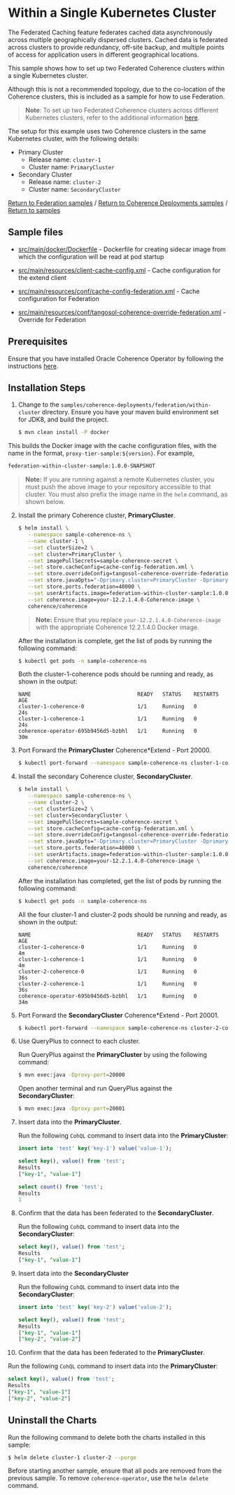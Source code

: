 # Within a Single Kubernetes Cluster

The Federated Caching feature federates cached data asynchronously across multiple geographically
dispersed clusters. Cached data is federated across clusters to provide redundancy,
off-site backup, and multiple points of access for application users in different
geographical locations.

This sample shows how to set up two Federated Coherence clusters within a single Kubernetes cluster.

Although this is not a recommended topology, due to the co-location of the Coherence clusters, this is
included as a sample for how to use Federation.

> **Note**: To set up two Federated Coherence clusters across different Kubernetes clusters, refer to the additional information [here](../across-clusters/README.md).

The setup for this example uses two Coherence clusters in the same Kubernetes cluster, with the following details:

* Primary Cluster
  * Release name: `cluster-1`
  * Cluster name: `PrimaryCluster`
* Secondary Cluster
  * Release name: `cluster-2`
  * Cluster name: `SecondaryCluster`

[Return to Federation samples](../) / [Return to Coherence Deployments samples](../..) / [Return to samples](../../../README.md#list-of-samples)

## Sample files

* [src/main/docker/Dockerfile](src/main/docker/Dockerfile) - Dockerfile for creating sidecar image from which the configuration will be read at pod startup

* [src/main/resources/client-cache-config.xml](src/main/resources/client-cache-config.xml) - Cache configuration for the extend client

* [src/main/resources/conf/cache-config-federation.xml](src/main/resources/conf/cache-config-federation.xml) - Cache configuration for Federation

* [src/main/resources/conf/tangosol-coherence-override-federation.xml](src/main/resources/conf/tangosol-coherence-override-federation.xml) - Override for Federation


## Prerequisites

Ensure that you have installed Oracle Coherence Operator by following the instructions [here](../../../README.md#install-the-coherence-operator).

## Installation Steps

1. Change to the `samples/coherence-deployments/federation/within-cluster` directory. Ensure you have your maven build environment set for JDK8, and build the project.

   ```bash
   $ mvn clean install -P docker
   ```

  This builds the Docker image with the cache configuration files, with the name in the format, `proxy-tier-sample:${version}`. For example,

   ```bash
   federation-within-cluster-sample:1.0.0-SNAPSHOT
   ```

   > **Note:** If you are running against a remote Kubernetes cluster, you must
   > push the above image to your repository accessible to that cluster. You must also
   > prefix the image name in the `helm` command, as shown below.

2. Install the primary Coherence cluster, **PrimaryCluster**.

   ```bash
   $ helm install \
      --namespace sample-coherence-ns \
      --name cluster-1 \
      --set clusterSize=2 \
      --set cluster=PrimaryCluster \
      --set imagePullSecrets=sample-coherence-secret \
      --set store.cacheConfig=cache-config-federation.xml \
      --set store.overrideConfig=tangosol-coherence-override-federation.xml \
      --set store.javaOpts="-Dprimary.cluster=PrimaryCluster -Dprimary.cluster.port=40000 -Dprimary.cluster.host=cluster-1-coherence-headless -Dsecondary.cluster=SecondaryCluster -Dsecondary.cluster.port=40000 -Dsecondary.cluster.host=cluster-2-coherence-headless"  \
      --set store.ports.federation=40000 \
      --set userArtifacts.image=federation-within-cluster-sample:1.0.0-SNAPSHOT \
      --set coherence.image=your-12.2.1.4.0-Coherence-image \
      coherence/coherence
   ```  

   > **Note:** Ensure that you replace `your-12.2.1.4.0-Coherence-image` with the appropriate Coherence 12.2.1.4.0 Docker image.

    After the installation is complete, get the list of pods by running the following command:

   ```bash
   $ kubectl get pods -n sample-coherence-ns
   ```
   Both the cluster-1-coherence pods should be running and ready, as shown in the output:
   ```console
   NAME                                  READY   STATUS    RESTARTS   AGE
   cluster-1-coherence-0                 1/1     Running   0          24s
   cluster-1-coherence-1                 1/1     Running   0          24s
   coherence-operator-695b9456d5-bzbhl   1/1     Running   0          30m
   ```

3. Port Forward the **PrimaryCluster** Coherence*Extend - Port 20000.

   ```bash
   $ kubectl port-forward --namespace sample-coherence-ns cluster-1-coherence-0  20000:20000
   ```

4. Install the secondary Coherence cluster, **SecondaryCluster**.

   ```bash
   $ helm install \
      --namespace sample-coherence-ns \
      --name cluster-2 \
      --set clusterSize=2 \
      --set cluster=SecondaryCluster \
      --set imagePullSecrets=sample-coherence-secret \
      --set store.cacheConfig=cache-config-federation.xml \
      --set store.overrideConfig=tangosol-coherence-override-federation.xml \
      --set store.javaOpts="-Dprimary.cluster=PrimaryCluster -Dprimary.cluster.port=40000 -Dprimary.cluster.host=cluster-1-coherence-headless -Dsecondary.cluster=SecondaryCluster -Dsecondary.cluster.port=40000 -Dsecondary.cluster.host=cluster-2-coherence-headless"  \
      --set store.ports.federation=40000 \
      --set userArtifacts.image=federation-within-cluster-sample:1.0.0-SNAPSHOT \
      --set coherence.image=your-12.2.1.4.0-Coherence-image \
      coherence/coherence
   ```   

   After the installation has completed, get the list of pods by running the following command:

   ```bash
   $ kubectl get pods -n sample-coherence-ns
   ```
   All the four cluster-1 and cluster-2 pods should be running and ready, as shown in the output:
   ```console
   NAME                                  READY   STATUS    RESTARTS   AGE
   cluster-1-coherence-0                 1/1     Running   0          4m
   cluster-1-coherence-1                 1/1     Running   0          4m
   cluster-2-coherence-0                 1/1     Running   0          36s
   cluster-2-coherence-1                 1/1     Running   0          36s
   coherence-operator-695b9456d5-bzbhl   1/1     Running   0          34m
   ```


5. Port Forward the **SecondaryCluster** Coherence*Extend - Port 20001.

   ```bash
   $ kubectl port-forward --namespace sample-coherence-ns cluster-2-coherence-0  20001:20000
   ```

6. Use QueryPlus to connect to each cluster.

   Run QueryPlus against the **PrimaryCluster** by using the following command:

   ```bash
   $ mvn exec:java -Dproxy-port=20000
   ```

   Open another terminal and run QueryPlus against the **SecondaryCluster**:

   ```bash
   $ mvn exec:java -Dproxy-port=20001
   ```

7. Insert data into the **PrimaryCluster**.

   Run the following `CohQL` command to insert data into the **PrimaryCluster**:

   ```sql
   insert into 'test' key('key-1') value('value-1');

   select key(), value() from 'test';
   Results
   ["key-1", "value-1"]

   select count() from 'test';
   Results
   1
   ```

8. Confirm that the data has been federated to the **SecondaryCluster**.

   Run the following `CohQL` command to insert data into the **SecondaryCluster**:

   ```sql
   select key(), value() from 'test';
   Results
   ["key-1", "value-1"]
   ```

9. Insert data into the **SecondaryCluster**

   Run the following `CohQL` command to insert data into the **SecondaryCluster**:

   ```sql
   insert into 'test' key('key-2') value('value-2');

   select key(), value() from 'test';
   Results
   ["key-1", "value-1"]
   ["key-2", "value-2"]
   ```

10. Confirm that the data has been federated to the **PrimaryCluster**.

   Run the following `CohQL` command to insert data into the **PrimaryCluster**:

   ```sql
   select key(), value() from 'test';
   Results
   ["key-1", "value-1"]
   ["key-2", "value-2"]
   ```

## Uninstall the Charts

Run the following command to delete both the charts installed in this sample:

```bash
$ helm delete cluster-1 cluster-2 --purge
```

Before starting another sample, ensure that all  pods are removed from the previous sample. To remove `coherence-operator`, use the `helm delete` command.
